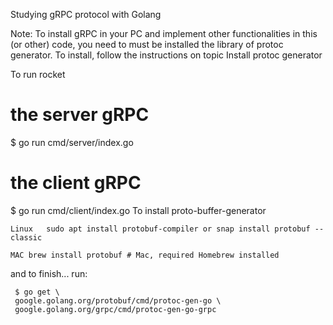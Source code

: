 Studying gRPC protocol with Golang

Note: To install gRPC in your PC and implement other functionalities in this (or other) code, you need to must be installed the library of protoc generator. To install, follow the instructions on topic Install protoc generator

To run rocket
  # the server gRPC
  $ go run cmd/server/index.go

  # the client gRPC
  $ go run cmd/client/index.go
To install proto-buffer-generator
```
Linux	sudo apt install protobuf-compiler or snap install protobuf --classic
```
```
MAC	brew install protobuf # Mac, required Homebrew installed
```

and to finish... run:
 ```
  $ go get \
  google.golang.org/protobuf/cmd/protoc-gen-go \
  google.golang.org/grpc/cmd/protoc-gen-go-grpc
 ```
